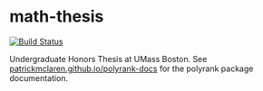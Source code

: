 math-thesis
=============

[![Build Status](https://travis-ci.org/patrickmclaren/math-thesis.svg?branch=master)](https://travis-ci.org/patrickmclaren/math-thesis)

Undergraduate Honors Thesis at UMass Boston. See [patrickmclaren.github.io/polyrank-docs](http://patrickmclaren.github.io/polyrank-docs) for the polyrank package documentation.
